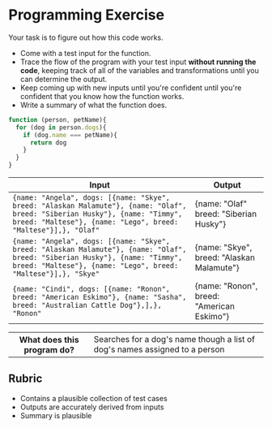# Programming Exercise

Your task is to figure out how this code works.

* Come with a test input for the function.
* Trace the flow of the program with your test input **without running the code**, keeping track of all of the variables and transformations until you can determine the output.
* Keep coming up with new inputs until you're confident until you're confident that you know how the function works.
* Write a summary of what the function does.

```js
function (person, petName){
  for (dog in person.dogs){
    if (dog.name === petName){
      return dog
    }
  }
}
```

| Input | Output |
| ----- | ------ |
|   `{name: "Angela", dogs: [{name: "Skye", breed: "Alaskan Malamute"}, {name: "Olaf", breed: "Siberian Husky"}, {name: "Timmy", breed: "Maltese"}, {name: "Lego", breed: "Maltese"}],}, "Olaf"`    |    {name: "Olaf" breed: "Siberian Husky"}    | 
|   `{name: "Angela", dogs: [{name: "Skye", breed: "Alaskan Malamute"}, {name: "Olaf", breed: "Siberian Husky"}, {name: "Timmy", breed: "Maltese"}, {name: "Lego", breed: "Maltese"}],}, "Skye"`   |   {name: "Skye", breed: "Alaskan Malamute"}    | 
|   `{name: "Cindi", dogs: [{name: "Ronon", breed: "American Eskimo"}, {name: "Sasha", breed: "Australian Cattle Dog"},],}, "Ronon"`    |    {name: "Ronon", breed: "American Eskimo"}    | 

<table>
  <tr>
    <th>What does this program do?</th>
    <td>Searches for a dog's name though a list of dog's names assigned to a person</td>
  </tr>
</table>

## Rubric

* Contains a plausible collection of test cases
* Outputs are accurately derived from inputs
* Summary is plausible
